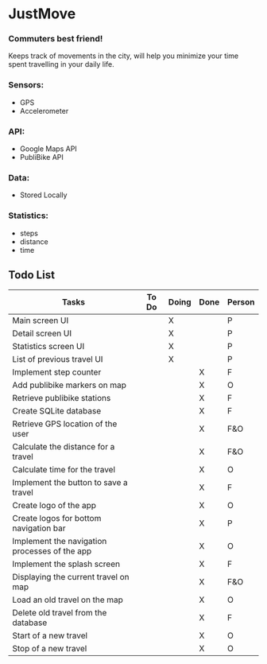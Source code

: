 # JustMove
### Commuters best friend!

Keeps track of movements in the city, will help you minimize your time spent travelling in your daily life.

### Sensors: 
  - GPS 
  - Accelerometer


### API: 
  - Google Maps API
  - PubliBike API


### Data: 
  - Stored Locally 

### Statistics: 
  - steps 
  - distance
  - time

## Todo List
|Tasks|To Do|Doing|Done|Person|
|---|---|---|---|---|
|Main screen UI|  | X ||P|
|Detail screen UI|  | X ||P|
| Statistics screen UI |  | X ||P|
| List of previous travel UI |  | X ||P|
| Implement step counter | | | X |F|
| Add publibike markers on map || | X |O|
| Retrieve publibike stations |  | |X|F|
| Create SQLite database |  | |X|F|
| Retrieve GPS location of the user |  | |X|F&O|
| Calculate the distance for a travel |  | |X|F&O|
| Calculate time for the travel |  | |X|O|
| Implement the button to save a travel || | X |F|
| Create logo of the app |  | |X|O|
| Create logos for bottom navigation bar |  || X |P|
| Implement the navigation processes of the app |  |  |X|O|
| Implement the splash screen |  |  |X|F|
| Displaying the current travel on map |  || X |F&O|
| Load an old travel on the map ||  | X |O|
| Delete old travel from the database ||  | X |F|
| Start of a new travel |  |  |X|O|
| Stop of a new travel |  |  |X|O|
